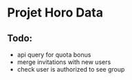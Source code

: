 # Projet Horo Data


## Todo:
* api query for quota bonus
* merge invitations with new users
* check user is authorized to see group
